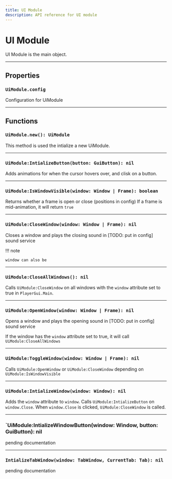 ```yaml
---
title: UI Module
description: API reference for UI module
---
```



# UI Module

UI Module is the main object.


---

## Properties

### `UiModule.config`

Configuration for UiModule

---

## Functions

### `UiModule.new(): UiModule`

This method is used the intialize a new UiModule.

---

### `UiModule:IntializeButton(button: GuiButton): nil`

Adds animations for when the cursor hovers over, and clisk on a button.

---

### `UiModule:IsWindowVisible(window: Window | Frame): boolean`

Returns whether a frame is open or close (positions in config) If a frame is mid-animation, it will return `true`

---

### `UiModule:CloseWindow(window: Window | Frame): nil`

Closes a window and plays the closing sound in [TODO: put in config] sound service

!!! note

    window can also be 

---

### `UiModule:CloseAllWindows(): nil`

Calls `UiModule:CloseWindow` on all windows with the `window` attribute set to true in `PlayerGui.Main`.

---

### `UiModule:OpenWindow(window: Window | Frame): nil`

Opens a window and plays the opening sound in [TODO: put in config] sound service

If the window has the `window` attribute set to true, it will call `UiModule:CloseAllWindows`

---

### `UiModule:ToggleWindow(window: Window | Frame): nil`

Calls `UiModule:OpenWindow` or `UiModule:CloseWindow` depending on `UiModule:IsWindowVisible`

---

### `UiModule:IntializeWindow(window: Window): nil`

Adds the `window` attribute to `window`. Calls `UiModule:IntializeButton` on `window.Close`. When `window.Close` is clicked, `UiModule:CloseWindow` is called.

---

### `UiModule:IntializeWindowButton(window: Window, button: GuiButton): nil

pending documentation

---

### `IntializeTabWindow(window: TabWindow, CurrentTab: Tab): nil`

pending documentation